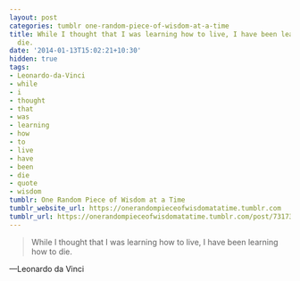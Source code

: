 ```yaml
---
layout: post
categories: tumblr one-random-piece-of-wisdom-at-a-time
title: While I thought that I was learning how to live, I have been learning how to
  die.
date: '2014-01-13T15:02:21+10:30'
hidden: true
tags:
- Leonardo-da-Vinci
- while
- i
- thought
- that
- was
- learning
- how
- to
- live
- have
- been
- die
- quote
- wisdom
tumblr: One Random Piece of Wisdom at a Time
tumblr_website_url: https://onerandompieceofwisdomatatime.tumblr.com
tumblr_url: https://onerandompieceofwisdomatatime.tumblr.com/post/73173953483/while-i-thought-that-i-was-learning-how-to-live-i
---
```

> While I thought that I was learning how to live, I have been learning how to die.

—Leonardo da Vinci
